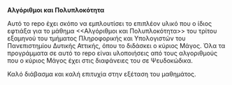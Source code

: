 **Αλγόριθμοι και Πολυπλοκότητα**

Αυτό το repo έχει σκόπο να εμπλουτίσει το επιπλέον υλικό που ο ίδιος εφτιάξα
για το μάθημα <<Αλγόριθμοι και Πολυπλοκότητα>> του τρίτου εξαμηνού του
τμήματος Πληροφορικής και Υπολογιστών του Πανεπιστημίου Δυτικής Αττικής, 
όπου το διδάσκει ο κύριος Μάγος. Όλα τα προγράμματα σε αυτό το repo είναι υλοποιήσεις
από τους αλγοριθμούς που ο κύριος Μάγος έχει στις διαφάνειες του σε Ψευδοκώδικα.

Καλό διάβασμα και καλή επιτυχία στην εξέταση του μαθημάτος.